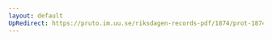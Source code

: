 ```yaml
---
layout: default
UpRedirect: https://pruto.im.uu.se/riksdagen-records-pdf/1874/prot-1874--fk--521/prot-1874--fk--521_000.pdf
---
```

